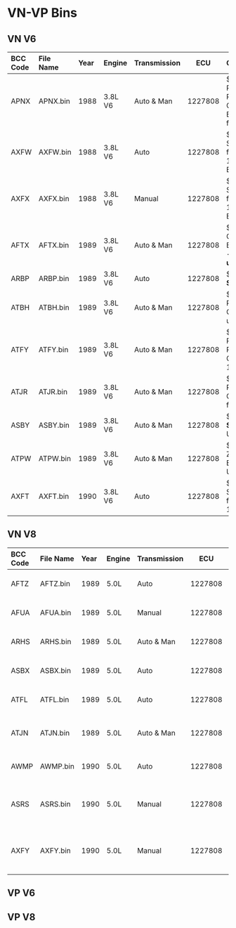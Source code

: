 # VN-VP Bins

## VN V6
| BCC Code | File Name  | Year | Engine  | Transmission | ECU     | Comments                                         |
|:---------|:-----------|:-----|:--------|:-------------|---------|--------------------------------------------------|
| APNX     | APNX.bin   | 1988 | 3.8L V6 | Auto & Man   | 1227808 | $5D, Production Run Change, Backfire fix         |
| AXFW     | AXFW.bin   | 1988 | 3.8L V6 | Auto         | 1227808 | $5D, Service fix for Idle, 1988/89 Eng	         |
| AXFX     | AXFX.bin   | 1988 | 3.8L V6 | Manual       | 1227808 | $5D, Service fix for Idle, 1988/89 Eng	         |
| AFTX     | AFTX.bin   | 1989 | 3.8L V6 | Auto & Man   | 1227808 | $5D, Cancelled, Backfires - **Do not use**       |
| ARBP     | ARBP.bin   | 1989 | 3.8L V6 | Auto         | 1227808 | $5D, **HSV**, **SV3800**                         |
| ATBH     | ATBH.bin   | 1989 | 3.8L V6 | Auto & Man   | 1227808 | $5D, TCC Prod Change upto 6/89                   |
| ATFY     | ATFY.bin   | 1989 | 3.8L V6 | Auto & Man   | 1227808 | $5D, ECU Production Run Change for 1990 Eng	     |
| ATJR     | ATJR.bin   | 1989 | 3.8L V6 | Auto & Man   | 1227808 | $5D, TCC Prod Change from 6/89                   |
| ASBY     | ASBY.bin   | 1989 | 3.8L V6 | Auto & Man   | 1227808 | $A5, **HSV**, **SV3800** Update                  |
| ATPW     | ATPW.bin   | 1989 | 3.8L V6 | Auto & Man   | 1227808 | $A5, New Zealand, Export, Update                 |
| AXFT     | AXFT.bin   | 1990 | 3.8L V6 | Auto         | 1227808 | $A5, Service fix for Idle, 1990 Eng              |

## VN V8
| BCC Code | File Name  | Year | Engine  | Transmission | ECU     | Comments                                         |
|:---------|:-----------|:-----|:--------|:-------------|---------|--------------------------------------------------|
| AFTZ     | AFTZ.bin   | 1989 | 5.0L    | Auto         | 1227808 | $5D, First Production Release                    |
| AFUA     | AFUA.bin   | 1989 | 5.0L    | Manual       | 1227808 | $5D, First Production Release                    |
| ARHS     | ARHS.bin   | 1989 | 5.0L    | Auto & Man   | 1227808 | $5D, For New Zealand                             |
| ASBX     | ASBX.bin   | 1989 | 5.0L    | Auto         | 1227808 | $5D, Production Release                          |
| ATFL     | ATFL.bin   | 1989 | 5.0L    | Auto         | 1227808 | $5D, **HSV**, **SV5000** Update                  |
| ATJN     | ATJN.bin   | 1989 | 5.0L    | Auto & Man   | 1227808 | $5D, **HSV**, **SV89** Production Release        |
| AWMP     | AWMP.bin   | 1990 | 5.0L    | Auto         | 1227808 | $5D, Service Fix for Surge                       |
| ASRS     | ASRS.bin   | 1990 | 5.0L    | Manual       | 1227808 | $B1, VN V8 Manual **HSV**, **Grp A**, Cancelled  |
| AXFY     | AXFY.bin   | 1990 | 5.0L    | Manual       | 1227808 | $B1, VN **'Group A' SS**, Production Release     |

## VP V6

## VP V8
